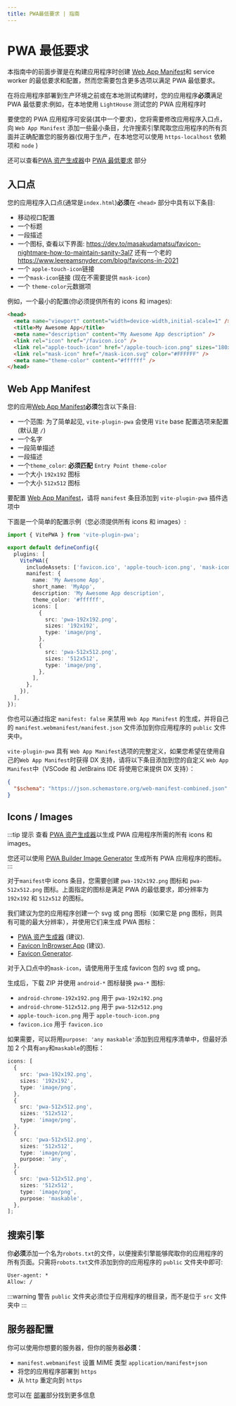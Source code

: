 ```yaml
---
title: PWA最低要求 | 指南
---
```


# PWA 最低要求

本指南中的前面步骤是在构建应用程序时创建 [Web App Manifest](https://developer.mozilla.org/zh_CN/docs/Web/Manifest)和 service worker 的最低要求和配置，然而您需要包含更多选项以满足 PWA 最低要求。

在将应用程序部署到生产环境之前或在本地测试构建时，您的应用程序**必须**满足 PWA 最低要求:例如，在本地使用 `LightHouse` 测试您的 PWA 应用程序时

要使您的 PWA 应用程序可安装(其中一个要求)，您将需要修改应用程序入口点，向 `Web App Manifest` 添加一些最小条目，允许搜索引擎爬取您应用程序的所有页面并正确配置您的服务器(仅用于生产，在本地您可以使用 `https-localhost` 依赖项和 `node` )

还可以查看[PWA 资产生成器](/assets-generator/)中 [PWA 最低要求](/assets-generator/#pwa-minimal-icons-requirements) 部分

## 入口点

您的应用程序入口点(通常是`index.html`)**必须**在 `<head>` 部分中具有以下条目:

- 移动视口配置
- 一个标题
- 一段描述
- 一个图标, 查看以下界面: https://dev.to/masakudamatsu/favicon-nightmare-how-to-maintain-sanity-3al7 还有一个老的 https://www.leereamsnyder.com/blog/favicons-in-2021
- 一个 `apple-touch-icon`链接
- 一个`mask-icon`链接 (现在不需要提供 `mask-icon`)
- 一个 `theme-color`元数据项

例如，一个最小的配置(你必须提供所有的 icons 和 images):

```html
<head>
  <meta name="viewport" content="width=device-width,initial-scale=1" />
  <title>My Awesome App</title>
  <meta name="description" content="My Awesome App description" />
  <link rel="icon" href="/favicon.ico" />
  <link rel="apple-touch-icon" href="/apple-touch-icon.png" sizes="180x180" />
  <link rel="mask-icon" href="/mask-icon.svg" color="#FFFFFF" />
  <meta name="theme-color" content="#ffffff" />
</head>
```

## Web App Manifest

您的应用[Web App Manifest](https://developer.mozilla.org/en-US/docs/Web/Manifest)**必须**包含以下条目:

- 一个范围: 为了简单起见, `vite-plugin-pwa` 会使用 `Vite` base 配置选项来配置 (默认是 `/`)
- 一个名字
- 一段简单描述
- 一段描述
- 一个`theme_color`: **必须匹配** `Entry Point theme-color`
- 一个大小 `192x192` 图标
- 一个大小 `512x512` 图标

要配置 [Web App Manifest](https://developer.mozilla.org/en-US/docs/Web/Manifest)，请将 `manifest` 条目添加到 `vite-plugin-pwa` 插件选项中

下面是一个简单的配置示例（您必须提供所有 icons 和 images）:

```ts
import { VitePWA } from 'vite-plugin-pwa';

export default defineConfig({
  plugins: [
    VitePWA({
      includeAssets: ['favicon.ico', 'apple-touch-icon.png', 'mask-icon.svg'],
      manifest: {
        name: 'My Awesome App',
        short_name: 'MyApp',
        description: 'My Awesome App description',
        theme_color: '#ffffff',
        icons: [
          {
            src: 'pwa-192x192.png',
            sizes: '192x192',
            type: 'image/png',
          },
          {
            src: 'pwa-512x512.png',
            sizes: '512x512',
            type: 'image/png',
          },
        ],
      },
    }),
  ],
});
```

你也可以通过指定 `manifest: false` 来禁用 `Web App Manifest` 的生成，并将自己的 `manifest.webmanifest/manifest.json` 文件添加到你应用程序的 `public` 文件夹中。

`vite-plugin-pwa` 具有 `Web App Manifest`选项的完整定义，如果您希望在使用自己的`Web App Manifest`时获得 DX 支持，请将以下条目添加到您的自定义 `Web App Manifest`中（VSCode 和 JetBrains IDE 将使用它来提供 DX 支持）：

```json
{
  "$schema": "https://json.schemastore.org/web-manifest-combined.json"
}
```

## Icons / Images

:::tip 提示
查看 [PWA 资产生成器](/assets-generator/)以生成 PWA 应用程序所需的所有 icons 和 images。

您还可以使用 [PWA Builder Image Generator](https://www.pwabuilder.com/imageGenerator) 生成所有 PWA 应用程序的图标。
:::

对于`manifest`中 icons 条目，您需要创建 `pwa-192x192.png` 图标和 `pwa-512x512.png` 图标。上面指定的图标是满足 PWA 的最低要求，即分辨率为 `192x192` 和 `512x512` 的图标。

我们建议为您的应用程序创建一个 svg 或 png 图标（如果它是 png 图标，则具有可能的最大分辨率），并使用它们来生成 PWA 图标：

- [PWA 资产生成器](/assets-generator/) (建议).
- [Favicon InBrowser.App](https://favicon.inbrowser.app/tools/favicon-generator) (建议).
- [Favicon Generator](https://realfavicongenerator.net/).

对于入口点中的`mask-icon`，请使用用于生成 favicon 包的 svg 或 png。

生成后，下载 ZIP 并使用 `android-*` 图标替换 `pwa-*` 图标:

- `android-chrome-192x192.png` 用于 `pwa-192x192.png`
- `android-chrome-512x512.png` 用于 `pwa-512x512.png`
- `apple-touch-icon.png` 用于 `apple-touch-icon.png`
- `favicon.ico` 用于 `favicon.ico`

如果需要，可以将用`purpose: 'any maskable'`添加到应用程序清单中，但最好添加 2 个具有`any`和`maskable`的图标：

```ts
icons: [
  {
    src: 'pwa-192x192.png',
    sizes: '192x192',
    type: 'image/png',
  },
  {
    src: 'pwa-512x512.png',
    sizes: '512x512',
    type: 'image/png',
  },
  {
    src: 'pwa-512x512.png',
    sizes: '512x512',
    type: 'image/png',
    purpose: 'any',
  },
  {
    src: 'pwa-512x512.png',
    sizes: '512x512',
    type: 'image/png',
    purpose: 'maskable',
  },
];
```

## 搜索引擎

你**必须**添加一个名为`robots.txt`的文件，以便搜索引擎能够爬取你的应用程序的所有页面。只需将`robots.txt`文件添加到你的应用程序的 `public` 文件夹中即可:

```txt
User-agent: *
Allow: /
```

:::warning 警告
`public` 文件夹必须位于应用程序的根目录，而不是位于 `src` 文件夹中
:::

## 服务器配置

你可以使用你想要的服务器，但你的服务器**必须**：

- `manifest.webmanifest` 设置 MIME 类型 `application/manifest+json`
- 将您的应用程序部署到 `https`
- 从 `http` 重定向到 `https`

您可以在 [部署](/deployment/)部分找到更多信息
